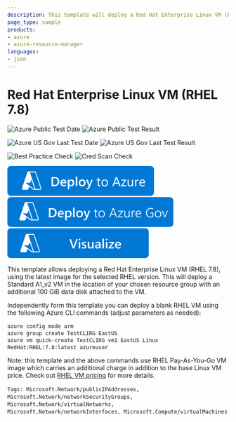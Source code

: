 ```yaml
---
description: This template will deploy a Red Hat Enterprise Linux VM (RHEL 7.8), using the Pay-As-You-Go RHEL VM image for the selected version on Standard D1 VM in the location of your chosen resource group with an additional 100 GiB data disk attached to the VM. Additional charges apply to this image - consult Azure VM Pricing page for details.
page_type: sample
products:
- azure
- azure-resource-manager
languages:
- json
---
```

# Red Hat Enterprise Linux VM (RHEL 7.8)

![Azure Public Test Date](https://azurequickstartsservice.blob.core.windows.net/badges/quickstarts/microsoft.compute/vm-simple-rhel/PublicLastTestDate.svg)
![Azure Public Test Result](https://azurequickstartsservice.blob.core.windows.net/badges/quickstarts/microsoft.compute/vm-simple-rhel/PublicDeployment.svg)

![Azure US Gov Last Test Date](https://azurequickstartsservice.blob.core.windows.net/badges/quickstarts/microsoft.compute/vm-simple-rhel/FairfaxLastTestDate.svg)
![Azure US Gov Last Test Result](https://azurequickstartsservice.blob.core.windows.net/badges/quickstarts/microsoft.compute/vm-simple-rhel/FairfaxDeployment.svg)

![Best Practice Check](https://azurequickstartsservice.blob.core.windows.net/badges/quickstarts/microsoft.compute/vm-simple-rhel/BestPracticeResult.svg)
![Cred Scan Check](https://azurequickstartsservice.blob.core.windows.net/badges/quickstarts/microsoft.compute/vm-simple-rhel/CredScanResult.svg)

[![Deploy To Azure](https://raw.githubusercontent.com/Azure/azure-quickstart-templates/master/1-CONTRIBUTION-GUIDE/images/deploytoazure.svg?sanitize=true)](https://portal.azure.com/#create/Microsoft.Template/uri/https%3A%2F%2Fraw.githubusercontent.com%2FAzure%2Fazure-quickstart-templates%2Fmaster%2Fquickstarts%2Fmicrosoft.compute%2Fvm-simple-rhel%2Fazuredeploy.json)
[![Deploy To Azure US Gov](https://raw.githubusercontent.com/Azure/azure-quickstart-templates/master/1-CONTRIBUTION-GUIDE/images/deploytoazuregov.svg?sanitize=true)](https://portal.azure.us/#create/Microsoft.Template/uri/https%3A%2F%2Fraw.githubusercontent.com%2FAzure%2Fazure-quickstart-templates%2Fmaster%2Fquickstarts%2Fmicrosoft.compute%2Fvm-simple-rhel%2Fazuredeploy.json)
[![Visualize](https://raw.githubusercontent.com/Azure/azure-quickstart-templates/master/1-CONTRIBUTION-GUIDE/images/visualizebutton.svg?sanitize=true)](http://armviz.io/#/?load=https%3A%2F%2Fraw.githubusercontent.com%2FAzure%2Fazure-quickstart-templates%2Fmaster%2Fquickstarts%2Fmicrosoft.compute%2Fvm-simple-rhel%2Fazuredeploy.json)

This template allows deploying a Red Hat Enterprise Linux VM (RHEL 7.8), using the latest image for the selected RHEL version. This will deploy a Standard A1_v2 VM in the location of your chosen resource group with an additional 100 GiB data disk attached to the VM.

Independently form this template you can deploy a blank RHEL VM using the following Azure CLI commands (adjust parameters as needed):

```
azure config mode arm
azure group create TestCLIRG EastUS
azure vm quick-create TestCLIRG vm1 EastUS Linux RedHat:RHEL:7.8:latest azureuser
```

Note: this template and the above commands use RHEL Pay-As-You-Go VM image which carries an additional charge in addition to the base Linux VM price. Check out [RHEL VM pricing](https://azure.microsoft.com/pricing/details/virtual-machines/#red-hat) for more details.

`Tags: Microsoft.Network/publicIPAddresses, Microsoft.Network/networkSecurityGroups, Microsoft.Network/virtualNetworks, Microsoft.Network/networkInterfaces, Microsoft.Compute/virtualMachines`
